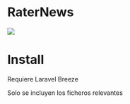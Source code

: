 # RaterNews

![](./rater.png)

# Install

Requiere Laravel Breeze

Solo se incluyen los ficheros relevantes